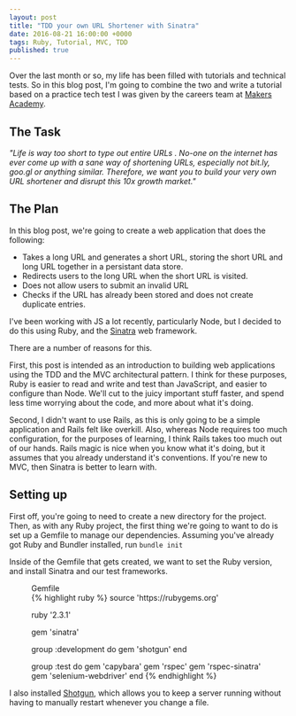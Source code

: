 ```yaml
---
layout: post
title: "TDD your own URL Shortener with Sinatra"
date: 2016-08-21 16:00:00 +0000
tags: Ruby, Tutorial, MVC, TDD
published: true
---
```


Over the last month or so, my life has been filled with tutorials and technical tests. So in this blog post, I'm going to combine the two and write a tutorial based on a practice tech test I was given by the careers team at [Makers Academy](http://www.makersacademy.com).

## The Task

_"Life is way too short to type out entire URLs . No-one on the internet has ever come up with a sane way of shortening URLs, especially not bit.ly, goo.gl or anything similar. Therefore, we want you to build your very own URL shortener and disrupt this 10x growth market."_

## The Plan

In this blog post, we're going to create a web application that does the following:

* Takes a long URL and generates a short URL, storing the short URL and long URL together in a persistant data store.
* Redirects users to the long URL when the short URL is visited.
* Does not allow users to submit an invalid URL
* Checks if the URL has already been stored and does not create duplicate entries.

I've been working with JS a lot recently, particularly Node, but I decided to do this using Ruby, and the [Sinatra](https://github.com/sinatra/sinatra) web framework.

There are a number of reasons for this.

First, this post is intended as an introduction to building web applications using the TDD and the MVC architectural pattern. I think for these purposes, Ruby is easier to read and write and test than JavaScript, and easier to configure than Node. We'll cut to the juicy important stuff faster, and spend less time worrying about the code, and more about what it's doing.

Second, I didn't want to use Rails, as this is only going to be a simple application and Rails felt like overkill. Also, whereas Node requires too much configuration, for the purposes of learning, I think Rails takes too much out of our hands. Rails magic is nice when you know what it's doing, but it assumes that you already understand it's conventions. If you're new to MVC, then Sinatra is better to learn with.

## Setting up

First off, you're going to need to create a new directory for the project. Then, as with any Ruby project, the first thing we're going to want to do is set up a Gemfile to manage our dependencies. Assuming you've already got Ruby and Bundler installed, run `bundle init`

Inside of the Gemfile that gets created, we want to set the Ruby version, and install Sinatra and our test frameworks.

<figure>
	<figcaption>Gemfile</figcaption>
	{% highlight ruby %}
source 'https://rubygems.org'

ruby '2.3.1'

gem 'sinatra'

group :development do
  gem 'shotgun'
end

group :test do
  gem 'capybara'
  gem 'rspec'
  gem 'rspec-sinatra'
  gem 'selenium-webdriver'
end
	{% endhighlight %}
</figure>

I also installed [Shotgun](https://github.com/rtomayko/shotgun), which allows you to keep a server running without having to manually restart whenever you change a file.